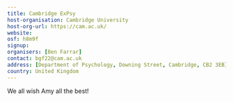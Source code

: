 ```yaml
---
title: Cambridge ExPsy
host-organisation: Cambridge University
host-org-url: https://cam.ac.uk/
website: 
osf: h8m9f
signup:
organisers: [Ben Farrar]
contact: bgf22@cam.ac.uk
address: [Department of Psychology, Downing Street, Cambridge, CB2 3EB]
country: United Kingdom
---
```


We all wish Amy all the best!

